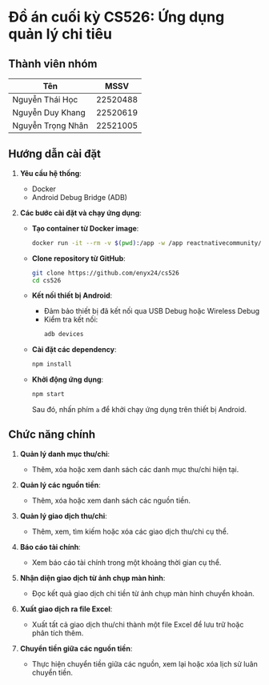 # Đồ án cuối kỳ CS526: Ứng dụng quản lý chi tiêu

## Thành viên nhóm
| Tên                | MSSV      |
|--------------------|-----------|
| Nguyễn Thái Học    | 22520488  |
| Nguyễn Duy Khang   | 22520619  |
| Nguyễn Trọng Nhân  | 22521005  |

## Hướng dẫn cài đặt
1. **Yêu cầu hệ thống**:
   - Docker
   - Android Debug Bridge (ADB)

2. **Các bước cài đặt và chạy ứng dụng**:
   - **Tạo container từ Docker image**:
     ```bash
     docker run -it --rm -v $(pwd):/app -w /app reactnativecommunity/react-native-android bash
     ```

   - **Clone repository từ GitHub**:
     ```bash
     git clone https://github.com/enyx24/cs526
     cd cs526
     ```

   - **Kết nối thiết bị Android**:
     - Đảm bảo thiết bị đã kết nối qua USB Debug hoặc Wireless Debug 
     - Kiểm tra kết nối:
       ```bash
       adb devices
       ```

   - **Cài đặt các dependency**:
     ```bash
     npm install
     ```

   - **Khởi động ứng dụng**:
     ```bash
     npm start
     ```
     Sau đó, nhấn phím `a` để khởi chạy ứng dụng trên thiết bị Android.

## Chức năng chính
1. **Quản lý danh mục thu/chi**:
   - Thêm, xóa hoặc xem danh sách các danh mục thu/chi hiện tại.

2. **Quản lý các nguồn tiền**:
   - Thêm, xóa hoặc xem danh sách các nguồn tiền.

3. **Quản lý giao dịch thu/chi**:
   - Thêm, xem, tìm kiếm hoặc xóa các giao dịch thu/chi cụ thể.

4. **Báo cáo tài chính**:
   - Xem báo cáo tài chính trong một khoảng thời gian cụ thể.

5. **Nhận diện giao dịch từ ảnh chụp màn hình**:
   - Đọc kết quả giao dịch chi tiền từ ảnh chụp màn hình chuyển khoản.

6. **Xuất giao dịch ra file Excel**:
   - Xuất tất cả giao dịch thu/chi thành một file Excel để lưu trữ hoặc phân tích thêm.

7. **Chuyển tiền giữa các nguồn tiền**:
   - Thực hiện chuyển tiền giữa các nguồn, xem lại hoặc xóa lịch sử luân chuyển tiền.
